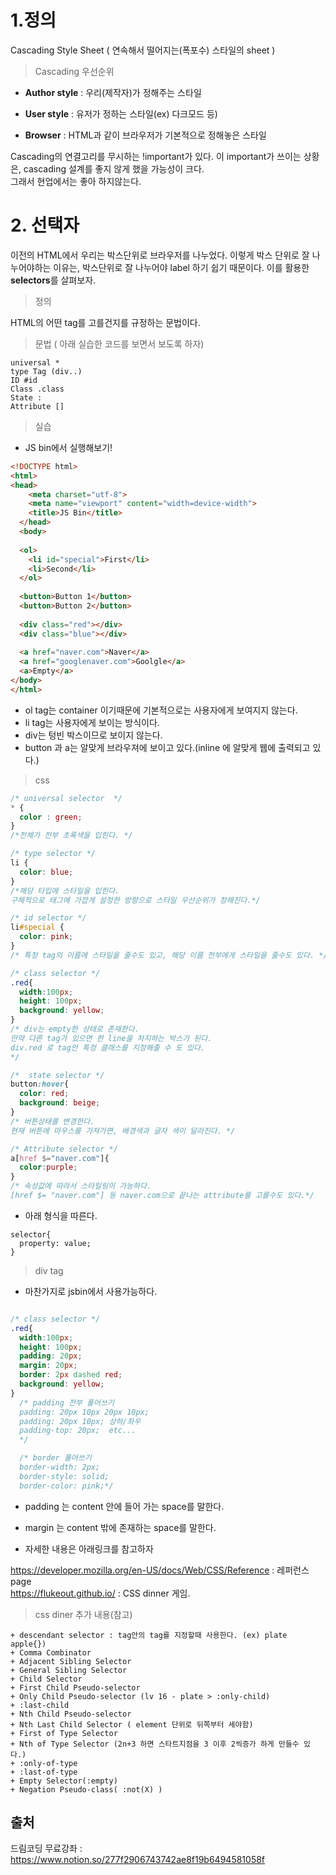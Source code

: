 # 1.정의
Cascading Style Sheet ( 연속해서 떨어지는(폭포수) 스타일의 sheet )

> Cascading 우선순위

+ **Author style** : 우리(제작자)가 정해주는 스타일

+ **User style**   : 유저가 정하는 스타일(ex) 다크모드 등)

+ **Browser**      : HTML과 같이 브라우저가 기본적으로 정해놓은 스타일

Cascading의 연결고리를 무시하는 !important가 있다. 이 important가 쓰이는 상황은, cascading 설계를 좋지 않게 했을 가능성이 크다.<br>
그래서 현업에서는 좋아 하지않는다.

# 2. 선택자
이전의 HTML에서 우리는 박스단위로 브라우저를 나누었다. 이렇게 박스 단위로 잘 나누어야하는 이유는, 박스단위로 잘 나누어야 label 하기 쉽기 때문이다.
이를 활용한 **selectors**를 살펴보자.

> 정의

HTML의 어떤 tag를 고를건지를 규정하는 문법이다.
> 문법 ( 아래 실습한 코드를 보면서 보도록 하자)
```
universal *
type Tag (div..)
ID #id
Class .class
State :
Attribute []
```
> 실습
+ JS bin에서 실행해보기!
```html
<!DOCTYPE html>
<html>
<head>
    <meta charset="utf-8">
    <meta name="viewport" content="width=device-width">
    <title>JS Bin</title>
  </head>
  <body>
    
  <ol>
    <li id="special">First</li>
    <li>Second</li>
  </ol>
    
  <button>Button 1</button>
  <button>Button 2</button>
    
  <div class="red"></div>
  <div class="blue"></div>
    
  <a href="naver.com">Naver</a>
  <a href="googlenaver.com">Goolgle</a>
  <a>Empty</a>
</body>
</html>
```
+ ol tag는 container 이기때문에 기본적으로는 사용자에게 보여지지 않는다.
+ li tag는 사용자에게 보이는 방식이다.
+ div는 텅빈 박스이므로 보이지 않는다.
+ button 과 a는 알맞게 브라우져에 보이고 있다.(inline 에 알맞게 웹에 출력되고 있다.)


> css 
```css
/* universal selector  */
* {
  color : green;
}
/*전체가 전부 초록색을 입힌다. */

/* type selector */
li {
  color: blue;
}
/*해당 타입에 스타일을 입힌다. 
구체적으로 태그에 가깝게 설정한 방향으로 스타일 우선순위가 정해진다.*/

/* id selector */
li#special {
  color: pink;
}
/* 특정 tag의 이름에 스타일을 줄수도 있고, 해당 이름 전부에게 스타일을 줄수도 있다. */

/* class selector */
.red{
  width:100px;
  height: 100px;
  background: yellow;
}
/* div는 empty한 상태로 존재한다.
만약 다른 tag가 있으면 한 line을 차지하는 박스가 된다.
div.red 로 tag안 특정 클래스를 지정해줄 수 도 있다.
*/

/*  state selector */
button:hover{
  color: red;
  background: beige;
}
/* 버튼상태를 변경한다.
현재 버튼에 마우스를 가져가면, 배경색과 글자 색이 달라진다. */

/* Attribute selector */
a[href $="naver.com"]{
  color:purple;
}
/* 속성값에 따라서 스타일링이 가능하다.
[href $= "naver.com"] 등 naver.com으로 끝나는 attribute를 고를수도 있다.*/
```
+ 아래 형식을 따른다.
```
selector{
  property: value;
} 
```

> div tag
+ 마찬가지로 jsbin에서 사용가능하다.
```css

/* class selector */
.red{
  width:100px;
  height: 100px;
  padding: 20px;
  margin: 20px;
  border: 2px dashed red;
  background: yellow;
}
  /* padding 전부 풀어쓰기
  padding: 20px 10px 20px 10px;
  padding: 20px 10px; 상하/좌우
  padding-top: 20px;  etc...
  */

  /* border 풀어쓰기
  border-width: 2px;
  border-style: solid;
  border-color: pink;*/
```
+ padding 는 content 안에 들어 가는 space를 말한다.

+ margin 는 content 밖에 존재하는 space를 말한다.

+ 자세한 내용은 아래링크를 참고하자

https://developer.mozilla.org/en-US/docs/Web/CSS/Reference  :  레퍼런스 page <br>
https://flukeout.github.io/         : CSS dinner 게임.

> css diner 추가 내용(참고)
```
+ descendant selector : tag안의 tag를 지정할때 사용한다. (ex) plate apple{})
+ Comma Combinator 
+ Adjacent Sibling Selector
+ General Sibling Selector
+ Child Selector
+ First Child Pseudo-selector
+ Only Child Pseudo-selector (lv 16 - plate > :only-child)
+ :last-child
+ Nth Child Pseudo-selector
+ Nth Last Child Selector ( element 단위로 뒤쪽부터 세야함)
+ First of Type Selector
+ Nth of Type Selector (2n+3 하면 스타트지점을 3 이후 2씩증가 하게 만들수 있다.)
+ :only-of-type
+ :last-of-type
+ Empty Selector(:empty)
+ Negation Pseudo-class( :not(X) )
```


## 출처 
드림코딩 무료강좌 : https://www.notion.so/277f2906743742ae8f19b6494581058f
